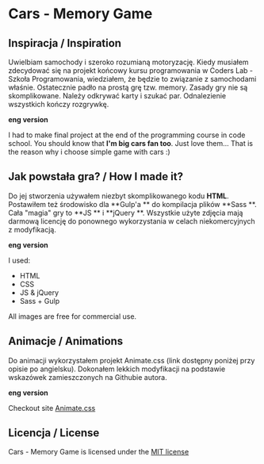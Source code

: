 # Cars - Memory Game

## Inspiracja / Inspiration

Uwielbiam samochody i szeroko rozumianą motoryzację. Kiedy musiałem zdecydować się na projekt końcowy kursu programowania w Coders Lab - Szkoła Programowania, wiedziałem, że będzie to związanie z samochodami właśnie. Ostatecznie padło na prostą grę tzw. memory.
Zasady gry nie są skomplikowane. Należy odkrywać karty  i szukać par. Odnalezienie wszystkich kończy rozgrywkę.

**eng version** 

 I had to make final project at the end of the programming course in code school. You should know that **I'm big cars fan too**. Just love them... That is the reason why i choose simple game with cars :)

## Jak powstała gra? / How I made it?

Do jej stworzenia używałem niezbyt skomplikowanego kodu **HTML**. Postawiłem też środowisko dla  **Gulp'a ** do kompilacja plików  **Sass **. Cała "magia" gry to  **JS ** i  **jQuery **.
Wszystkie użyte zdjęcia mają darmową licencję do ponownego wykorzystania w celach niekomercyjnych z modyfikacją.

**eng version** 

I used:
 * HTML
 * CSS
 * JS & jQuery
 * Sass + Gulp
 
 All images are free for commercial use.
 
## Animacje / Animations

Do animacji wykorzystałem projekt Animate.css (link dostępny poniżej przy opisie po angielsku). Dokonałem lekkich modyfikacji na podstawie wskazówek zamieszczonych na Githubie autora.

**eng version** 

Checkout site [Animate.css](https://daneden.github.io/animate.css/)
 
## Licencja / License 
 
 Cars - Memory Game is licensed under the [MIT license](http://opensource.org/licenses/MIT)

